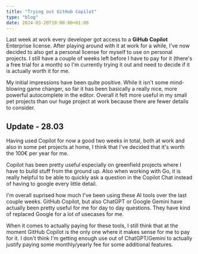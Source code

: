 ```yaml
---
title: "Trying out GitHub Copilot"
type: "blog"
date: 2024-03-20T19:00:00+01:00
---
```


Last week at work every developer got access to a **GiHub Copilot** Enterprise license. After playing around with it at work for a while, I've now decided to also get a personal license for myself to use on personal projects. I still have a couple of weeks left before I have to pay for it (there's a free trial for a month) so I'm currently trying it out and need to decide if it is actually worth it for me.
<!--more-->

My initial impressions have been quite positive. While it isn't some mind-blowing game changer, so far it has been basically a really nice, more powerful autocomplete in the editor. Overall it felt more useful in my small pet projects than our huge project at work because there are fewer details to consider.

## Update - 28.03

Having used Copilot for now a good two weeks in total, both at work and also in some pet projects at home, I think that I've decided that it's worth the 100€ per year for me.

Copilot has been pretty useful especially on greenfield projects where I have to build stuff from the ground up. Also when working with Go, it is really helpful to be able to quickly ask a question in the Copilot Chat instead of having to google every little detail.

I'm overall suprised how much I've been using these AI tools over the last couple weeks. GitHub Copilot, but also ChatGPT or Google Gemini have actually been pretty useful for me for day to day questions. They have kind of replaced Google for a lot of usecases for me.

When it comes to actually paying for these tools, I still think that at the moment GitHub Copilot is the only one where it makes sense for me to pay for it. I don't think I'm getting enough use out of ChatGPT/Gemini to actually justify paying some monthly/yearly fee for some additional features.
